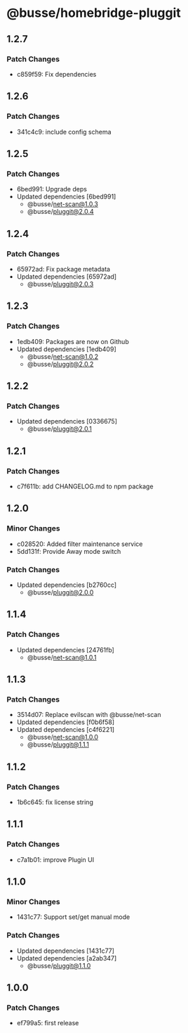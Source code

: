 # @busse/homebridge-pluggit

## 1.2.7

### Patch Changes

- c859f59: Fix dependencies

## 1.2.6

### Patch Changes

- 341c4c9: include config schema

## 1.2.5

### Patch Changes

- 6bed991: Upgrade deps
- Updated dependencies [6bed991]
  - @busse/net-scan@1.0.3
  - @busse/pluggit@2.0.4

## 1.2.4

### Patch Changes

- 65972ad: Fix package metadata
- Updated dependencies [65972ad]
  - @busse/pluggit@2.0.3

## 1.2.3

### Patch Changes

- 1edb409: Packages are now on Github
- Updated dependencies [1edb409]
  - @busse/net-scan@1.0.2
  - @busse/pluggit@2.0.2

## 1.2.2

### Patch Changes

- Updated dependencies [0336675]
  - @busse/pluggit@2.0.1

## 1.2.1

### Patch Changes

- c7f611b: add CHANGELOG.md to npm package

## 1.2.0

### Minor Changes

- c028520: Added filter maintenance service
- 5dd131f: Provide Away mode switch

### Patch Changes

- Updated dependencies [b2760cc]
  - @busse/pluggit@2.0.0

## 1.1.4

### Patch Changes

- Updated dependencies [24761fb]
  - @busse/net-scan@1.0.1

## 1.1.3

### Patch Changes

- 3514d07: Replace evilscan with @busse/net-scan
- Updated dependencies [f0b6f58]
- Updated dependencies [c4f6221]
  - @busse/net-scan@1.0.0
  - @busse/pluggit@1.1.1

## 1.1.2

### Patch Changes

- 1b6c645: fix license string

## 1.1.1

### Patch Changes

- c7a1b01: improve Plugin UI

## 1.1.0

### Minor Changes

- 1431c77: Support set/get manual mode

### Patch Changes

- Updated dependencies [1431c77]
- Updated dependencies [a2ab347]
  - @busse/pluggit@1.1.0

## 1.0.0

### Patch Changes

- ef799a5: first release
